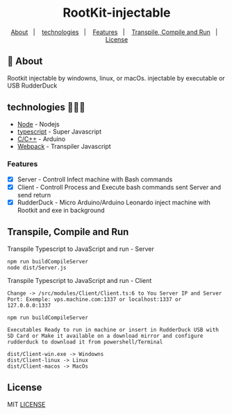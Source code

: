 <h1 align="center">RootKit-injectable</h1>

<p align="center">
  <a href="#about">About</a>&nbsp;&nbsp;&nbsp;|&nbsp;&nbsp;&nbsp;
  <a href="#technologies">technologies</a>&nbsp;&nbsp;&nbsp;|&nbsp;&nbsp;&nbsp;
  <a href="#Features">Features</a>&nbsp;&nbsp;&nbsp;|&nbsp;&nbsp;&nbsp;
  <a href="#Run">Transpile, Compile and Run</a>&nbsp;&nbsp;&nbsp;|&nbsp;&nbsp;&nbsp;
  <a href="#license">License</a>
</p>

## :notebook: About

<div id="about"></div>

Rootkit injectable by windowns, linux, or macOs. injectable by executable or USB RudderDuck

## technologies 🐱‍🏍🎂

<div id="technologies"></div>

- [Node](http://nodejs.org/) - Nodejs
- [typescript](https://www.typescriptlang.org/) - Super Javascript
- [C/C++](https://cplusplus.com/) - Arduino 
- [Webpack](https://webpack.js.org/) - Transpiler Javascript

### Features

<div id="Features"></div>

- [x] Server - Controll Infect machine with Bash commands
- [x] Client - Controll Process and Execute bash commands sent Server and send return
- [x] RudderDuck - Micro Arduino/Arduino Leonardo inject machine with Rootkit and exe in background  

## Transpile, Compile and Run

<div id="Run"></div>

Transpile Typescript to JavaScript and run - Server
```
npm run buildCompileServer
node dist/Server.js
```

Transpile Typescript to JavaScript and run - Client
```
Change -> /src/modules/Client/Client.ts:6 to You Server IP and Server Port: Exemple: vps.machine.com:1337 or localhost:1337 or 127.0.0.0:1337

npm run buildCompileServer

Executables Ready to run in machine or insert in RudderDuck USB with SD Card or Make it available on a download mirror and configure rudderduck to download it from powershell/Terminal

dist/Client-win.exe -> Windowns
dist/Client-linux -> Linux
dist/Client-macos -> MacOs
```


## License

<div id="license"></div>

MIT [LICENSE](LICENSE.md)
